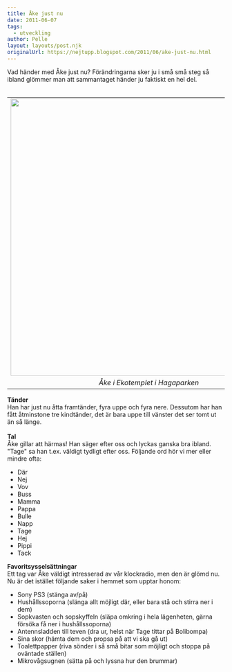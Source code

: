 ```yaml
---
title: Åke just nu
date: 2011-06-07
tags: 
  - utveckling	
author: Pelle
layout: layouts/post.njk
originalUrl: https://nejtupp.blogspot.com/2011/06/ake-just-nu.html
---
```


Vad händer med Åke just nu? Förändringarna sker ju i små små steg så ibland glömmer man att sammantaget händer ju faktiskt en hel del.<br><br><table align="center" cellpadding="0" cellspacing="0" class="tr-caption-container" style="margin-left: auto; margin-right: auto; text-align: center;"><tbody>
 <tr><td style="text-align: center;"> <img src="../../../img/2011/06/I+Hagaparken-_MG_9664.jpg" width="640"></td></tr>
 <tr><td class="tr-caption" style="text-align: center;"><i>Åke i Ekotemplet i Hagaparken</i></td></tr>
 </tbody></table><b>Tänder</b><br>Han har just nu åtta framtänder, fyra uppe och fyra nere. Dessutom har han fått åtminstone tre kindtänder, det är bara uppe till vänster det ser tomt ut än så länge.<br><br><b>Tal</b><br>Åke gillar att härmas! Han säger efter oss och lyckas ganska bra ibland. "Tage" sa han t.ex. väldigt tydligt efter oss. Följande ord hör vi mer eller mindre ofta:<br><ul><li>Där</li>
 <li>Nej</li>
 <li>Vov</li>
 <li>Buss</li>
 <li>Mamma</li>
 <li>Pappa</li>
 <li>Bulle</li>
 <li>Napp</li>
 <li>Tage</li>
 <li>Hej</li>
 <li>Pippi</li>
 <li>Tack</li>
 </ul><b>Favoritsysselsättningar</b><br>Ett tag var Åke väldigt intresserad av vår klockradio, men den är glömd nu. Nu är det istället följande saker i hemmet som upptar honom:<br><ul><li>Sony PS3 (stänga av/på)</li>
 <li>Hushållssoporna (slänga allt möjligt där, eller bara stå och stirra ner i dem)</li>
 <li>Sopkvasten och sopskyffeln (släpa omkring i hela lägenheten, gärna försöka få ner i hushållssoporna)</li>
 <li>Antennsladden till teven (dra ur, helst när Tage tittar på Bolibompa)</li>
 <li>Sina skor (hämta dem och propsa på att vi ska gå ut)</li>
 <li>Toalettpapper (riva sönder i så små bitar som möjligt och stoppa på oväntade ställen)</li>
 <li>Mikrovågsugnen (sätta på och lyssna hur den brummar) </li>
 </ul>
